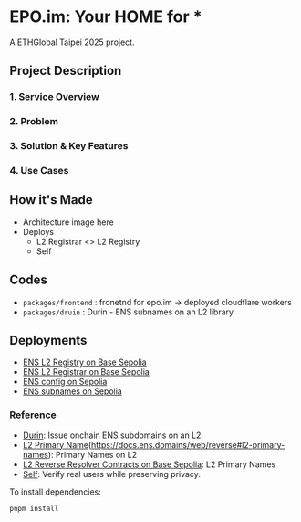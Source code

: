 # EPO.im: Your HOME for *
A ETHGlobal Taipei 2025 project.

## Project Description

### 1. Service Overview

### 2. Problem

### 3. Solution & Key Features

### 4. Use Cases

## How it's Made
- Architecture image here
- Deploys
    - L2 Registrar <> L2 Registry
    - Self

## Codes
- `packages/frontend` : fronetnd for epo.im -> deployed cloudflare workers
- `packages/druin` : Durin - ENS subnames on an L2 library

## Deployments
- [ENS L2 Registry on Base Sepolia](https://sepolia.basescan.org/address/0x10f609f3a940c065afa3e0ee034e9812092b2d39)
- [ENS L2 Registrar on Base Sepolia](https://sepolia.basescan.org/address/0x22d99f3e0caf06db1335f6f0fcdee5ad19b84e2b#code)
- [ENS config on Sepolia](https://sepolia.app.ens.domains/epo.eth?tab=more)
- [ENS subnames on Sepolia](https://sepolia.app.ens.domains/epo.eth?tab=subnames)

### Reference
- [Durin](https://durin.dev/): Issue onchain ENS subdomains on an L2
- [L2 Primary Name](https://docs.ens.domains/web/reverse/#l2-primary-names)(https://docs.ens.domains/web/reverse#l2-primary-names): Primary Names on L2
- [L2 Reverse Resolver Contracts on Base Sepolia](https://sepolia.basescan.org/address/0xa12159e5131b1eEf6B4857EEE3e1954744b5033A#code): L2 Primary Names
- [Self](https://self.xyz/): Verify real users while preserving privacy.


To install dependencies:

```bash
pnpm install
```
